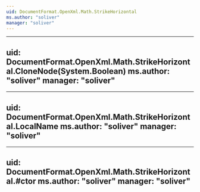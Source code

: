 ```yaml
---
uid: DocumentFormat.OpenXml.Math.StrikeHorizontal
ms.author: "soliver"
manager: "soliver"
---
```


---
uid: DocumentFormat.OpenXml.Math.StrikeHorizontal.CloneNode(System.Boolean)
ms.author: "soliver"
manager: "soliver"
---

---
uid: DocumentFormat.OpenXml.Math.StrikeHorizontal.LocalName
ms.author: "soliver"
manager: "soliver"
---

---
uid: DocumentFormat.OpenXml.Math.StrikeHorizontal.#ctor
ms.author: "soliver"
manager: "soliver"
---
